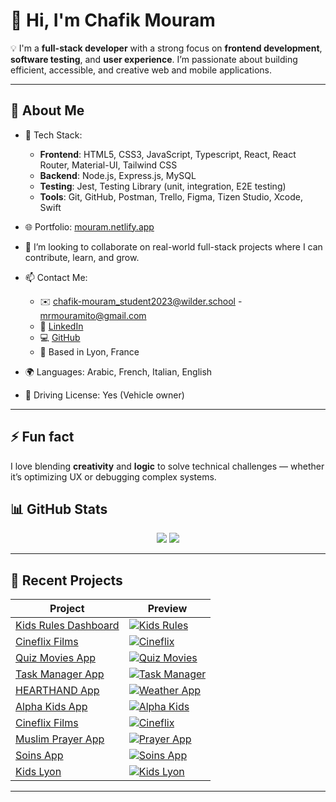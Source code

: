 # 👋 Hi, I'm Chafik Mouram

💡 I'm a **full-stack developer** with a strong focus on **frontend development**, **software testing**, and **user experience**. I’m passionate about building efficient, accessible, and creative web and mobile applications.

---

## 🌱 About Me

- 🔧 Tech Stack:
  - **Frontend**: HTML5, CSS3, JavaScript, Typescript, React, React Router, Material-UI, Tailwind CSS
  - **Backend**: Node.js, Express.js, MySQL
  - **Testing**: Jest, Testing Library (unit, integration, E2E testing)
  - **Tools**: Git, GitHub, Postman, Trello, Figma, Tizen Studio, Xcode, Swift

- 🌐 Portfolio: [mouram.netlify.app](https://mouram.netlify.app)

- 🤝 I’m looking to collaborate on real-world full-stack projects where I can contribute, learn, and grow.

- 📫 Contact Me:
  - ✉️ chafik-mouram_student2023@wilder.school - mrmouramito@gmail.com
  - 💼 [LinkedIn](https://www.linkedin.com/in/chafik-mouram/)
  - 💻 [GitHub](https://github.com/MouramChafik)
  - 📍 Based in Lyon, France

- 🌍 Languages: Arabic, French, Italian, English  
- 🚗 Driving License: Yes (Vehicle owner)

---

## ⚡ Fun fact

I love blending **creativity** and **logic** to solve technical challenges — whether it’s optimizing UX or debugging complex systems.


## 📊 GitHub Stats

<p align="center">
  <img src="https://github-readme-stats.vercel.app/api?username=MouramChafik&show_icons=true&theme=gruvbox&include_all_commits=true&rank_icon=github" />
  <img src="https://github-readme-stats.vercel.app/api/top-langs/?username=MouramChafik&layout=compact&langs_count=6&theme=gruvbox&card_width=320" />
</p>

---

## 🧩 Recent Projects

| Project | Preview |
|--------|--------|
| [Kids Rules Dashboard](https://kidsrules1.netlify.app/dashboard) | [![Kids Rules](https://github.com/user-attachments/assets/527a2453-d9b4-48e5-a083-2882f75fcb88)](https://kidsrules1.netlify.app/dashboard) |
| [Cineflix Films](https://cineflix-films.netlify.app) | [![Cineflix](https://github.com/user-attachments/assets/da85312d-d9af-4a2c-a313-9c3e00baaa8f)](https://cineflix-films.netlify.app) |
| [Quiz Movies App](https://quizmovies.netlify.app) | [![Quiz Movies](https://github.com/user-attachments/assets/ca6d2725-d8d0-4e19-b5a2-9eb455636ee0)](https://quizmovies.netlify.app) |
| [Task Manager App](https://chafik-taskmanager.netlify.app) | [![Task Manager](https://github.com/user-attachments/assets/84367dc7-92d1-40f4-8218-c21638362717)](https://chafik-taskmanager.netlify.app) |
| [HEARTHAND App](https://hearthand.netlify.app) | [![Weather App](https://github.com/user-attachments/assets/16f888dc-0824-41ce-80b9-ecc4afa81955)](https://hearthand.netlify.app) |
| [Alpha Kids App](https://alphakids.netlify.app) | [![Alpha Kids](https://github.com/user-attachments/assets/ab7177e9-42a3-4119-948b-598ed1bdc762)](https://alphakids.netlify.app) |
| [Cineflix Films](https://cineflix-films.netlify.app) | [![Cineflix](https://github.com/user-attachments/assets/da85312d-d9af-4a2c-a313-9c3e00baaa8f)](https://cineflix-films.netlify.app) |
| [Muslim Prayer App](https://muslimprayer.netlify.app) | [![Prayer App](https://github.com/user-attachments/assets/29a209b1-bb17-46dd-a658-e56a90eee7e5)](https://muslimprayer.netlify.app) |
| [Soins App](https://soinsapp.netlify.app) | [![Soins App](https://github.com/user-attachments/assets/d448b34f-77aa-4be8-a7b3-cfd79be99d10)](https://soinsapp.netlify.app) |
| [Kids Lyon](https://kidslyon.netlify.app) | [![Kids Lyon](https://github.com/user-attachments/assets/a038fbf5-987d-4c50-b573-fd62fcdbba5d)](https://kidslyon.netlify.app) |


---
